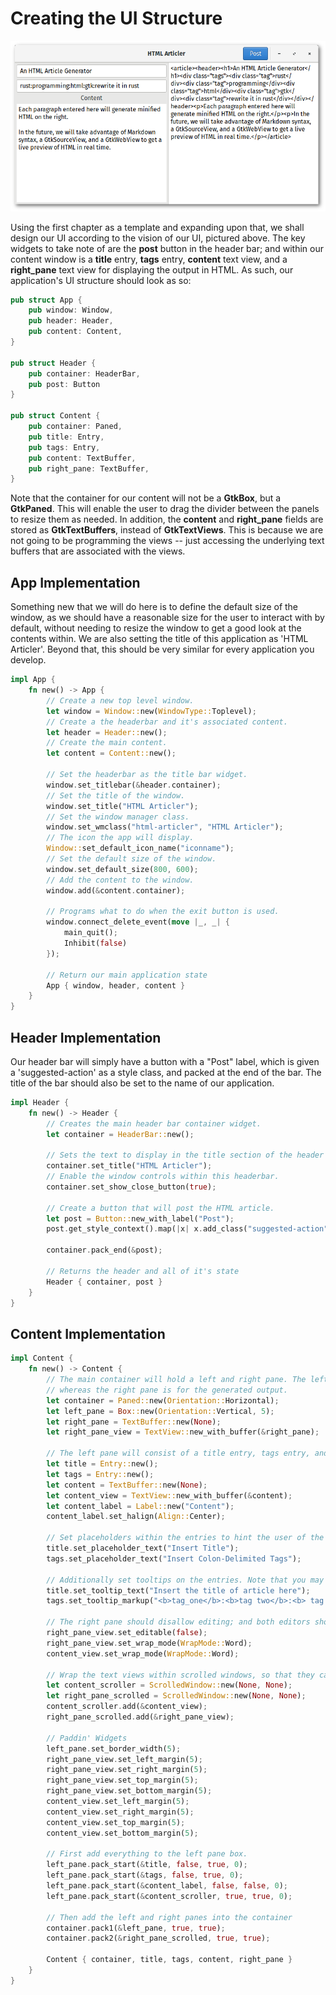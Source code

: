 # Creating the UI Structure

<img src="images/ch03_complete.png" />

Using the first chapter as a template and expanding upon that, we shall design our UI according
to the vision of our UI, pictured above. The key widgets to take note of are the **post** button
in the header bar; and within our content window is a **title** entry, **tags** entry,
**content** text view, and a **right_pane** text view for displaying the output in HTML. As such,
our application's UI structure should look as so:

```rust
pub struct App {
    pub window: Window,
    pub header: Header,
    pub content: Content,
}

pub struct Header {
    pub container: HeaderBar,
    pub post: Button
}

pub struct Content {
    pub container: Paned,
    pub title: Entry,
    pub tags: Entry,
    pub content: TextBuffer,
    pub right_pane: TextBuffer,
}
```

Note that the container for our content will not be a **GtkBox**, but a **GtkPaned**. This will
enable the user to drag the divider between the panels to resize them as needed. In addition,
the **content** and **right_pane** fields are stored as **GtkTextBuffers**, instead of
**GtkTextViews**. This is because we are not going to be programming the views -- just accessing
the underlying text buffers that are associated with the views.

## App Implementation

Something new that we will do here is to define the default size of the window, as we should
have a reasonable size for the user to interact with by default, without needing to resize
the window to get a good look at the contents within. We are also setting the title of this
application as 'HTML Articler'. Beyond that, this should be very similar for every application
you develop.

```rust
impl App {
    fn new() -> App {
        // Create a new top level window.
        let window = Window::new(WindowType::Toplevel);
        // Create a the headerbar and it's associated content.
        let header = Header::new();
        // Create the main content.
        let content = Content::new();

        // Set the headerbar as the title bar widget.
        window.set_titlebar(&header.container);
        // Set the title of the window.
        window.set_title("HTML Articler");
        // Set the window manager class.
        window.set_wmclass("html-articler", "HTML Articler");
        // The icon the app will display.
        Window::set_default_icon_name("iconname");
        // Set the default size of the window.
        window.set_default_size(800, 600);
        // Add the content to the window.
        window.add(&content.container);

        // Programs what to do when the exit button is used.
        window.connect_delete_event(move |_, _| {
            main_quit();
            Inhibit(false)
        });

        // Return our main application state
        App { window, header, content }
    }
}
```

## Header Implementation

Our header bar will simply have a button with a "Post" label, which is given a 'suggested-action'
as a style class, and packed at the end of the bar. The title of the bar should also be set to
the name of our application.

```rust
impl Header {
    fn new() -> Header {
        // Creates the main header bar container widget.
        let container = HeaderBar::new();

        // Sets the text to display in the title section of the header bar.
        container.set_title("HTML Articler");
        // Enable the window controls within this headerbar.
        container.set_show_close_button(true);

        // Create a button that will post the HTML article.
        let post = Button::new_with_label("Post");
        post.get_style_context().map(|x| x.add_class("suggested-action"));

        container.pack_end(&post);

        // Returns the header and all of it's state
        Header { container, post }
    }
}
```

## Content Implementation

```rust
impl Content {
    fn new() -> Content {
        // The main container will hold a left and right pane. The left pane is for user input,
        // whereas the right pane is for the generated output.
        let container = Paned::new(Orientation::Horizontal);
        let left_pane = Box::new(Orientation::Vertical, 5);
        let right_pane = TextBuffer::new(None);
        let right_pane_view = TextView::new_with_buffer(&right_pane);

        // The left pane will consist of a title entry, tags entry, and content text view.
        let title = Entry::new();
        let tags = Entry::new();
        let content = TextBuffer::new(None);
        let content_view = TextView::new_with_buffer(&content);
        let content_label = Label::new("Content");
        content_label.set_halign(Align::Center);

        // Set placeholders within the entries to hint the user of the contents to enter.
        title.set_placeholder_text("Insert Title");
        tags.set_placeholder_text("Insert Colon-Delimited Tags");

        // Additionally set tooltips on the entries. Note that you may use either text or markup.
        title.set_tooltip_text("Insert the title of article here");
        tags.set_tooltip_markup("<b>tag_one</b>:<b>tag two</b>:<b> tag three</b>");

        // The right pane should disallow editing; and both editors should wrap by word.
        right_pane_view.set_editable(false);
        right_pane_view.set_wrap_mode(WrapMode::Word);
        content_view.set_wrap_mode(WrapMode::Word);

        // Wrap the text views within scrolled windows, so that they can scroll.
        let content_scroller = ScrolledWindow::new(None, None);
        let right_pane_scrolled = ScrolledWindow::new(None, None);
        content_scroller.add(&content_view);
        right_pane_scrolled.add(&right_pane_view);

        // Paddin' Widgets
        left_pane.set_border_width(5);
        right_pane_view.set_left_margin(5);
        right_pane_view.set_right_margin(5);
        right_pane_view.set_top_margin(5);
        right_pane_view.set_bottom_margin(5);
        content_view.set_left_margin(5);
        content_view.set_right_margin(5);
        content_view.set_top_margin(5);
        content_view.set_bottom_margin(5);

        // First add everything to the left pane box.
        left_pane.pack_start(&title, false, true, 0);
        left_pane.pack_start(&tags, false, true, 0);
        left_pane.pack_start(&content_label, false, false, 0);
        left_pane.pack_start(&content_scroller, true, true, 0);

        // Then add the left and right panes into the container
        container.pack1(&left_pane, true, true);
        container.pack2(&right_pane_scrolled, true, true);

        Content { container, title, tags, content, right_pane }
    }
}
```